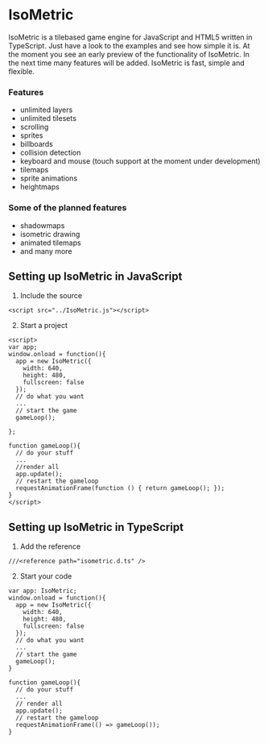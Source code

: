 # IsoMetric
IsoMetric is a tilebased game engine for JavaScript and HTML5 written in TypeScript. Just have a look to the examples
and see how simple it is. At the moment you see an early preview of the functionality of IsoMetric. In the next time
many features will be added. IsoMetric is fast, simple and flexible.

### Features
* unlimited layers
* unlimited tilesets
* scrolling
* sprites
* billboards
* collision detection
* keyboard and mouse (touch support at the moment under development)
* tilemaps
* sprite animations
* heightmaps

### Some of the planned features
* shadowmaps
* isometric drawing
* animated tilemaps
* and many more

## Setting up IsoMetric in JavaScript
1. Include the source
```
<script src="../IsoMetric.js"></script>
```
2. Start a project
```
<script>
var app;
window.onload = function(){
  app = new IsoMetric({
    width: 640,
    height: 480,
    fullscreen: false
  });
  // do what you want
  ...
  // start the game
  gameLoop();
  
};
  
function gameLoop(){
  // do your stuff
  ...
  //render all
  app.update();
  // restart the gameloop
  requestAnimationFrame(function () { return gameLoop(); });
}
</script>
```

## Setting up IsoMetric in TypeScript
1. Add the reference
```
///<reference path="isometric.d.ts" />
```

2. Start your code
```
var app: IsoMetric;
window.onload = function(){
  app = new IsoMetric({
    width: 640,
    height: 480,
    fullscreen: false
  });
  // do what you want
  ...
  // start the game
  gameLoop();
}
  
function gameLoop(){
  // do your stuff
  ...
  // render all
  app.update();
  // restart the gameloop
  requestAnimationFrame(() => gameLoop());
}
```

